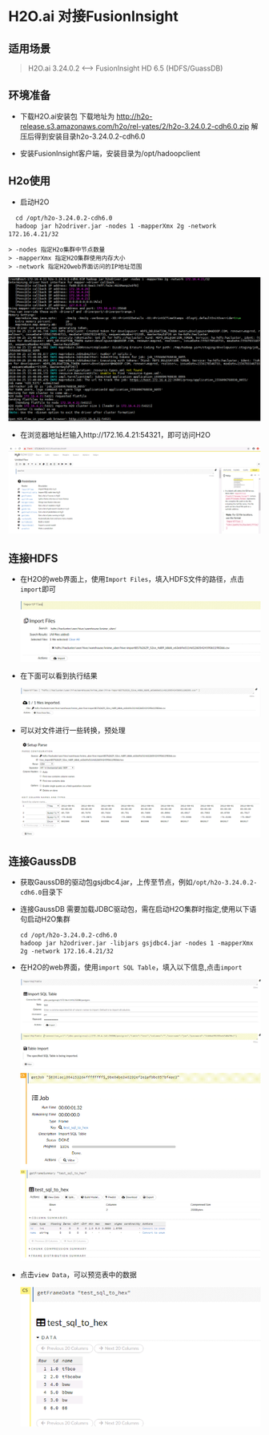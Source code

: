 # H2O.ai 对接FusionInsight

## 适用场景

> H2O.ai 3.24.0.2 <--> FusionInsight HD 6.5 (HDFS/GuassDB)

## 环境准备

  * 下载H2O.ai安装包
    下载地址为
    http://h2o-release.s3.amazonaws.com/h2o/rel-yates/2/h2o-3.24.0.2-cdh6.0.zip
    解压后得到安装目录h2o-3.24.0.2-cdh6.0

  * 安装FusionInsight客户端，安装目录为/opt/hadoopclient

## H2o使用
  * 启动H2O
  ```
    cd /opt/h2o-3.24.0.2-cdh6.0
    hadoop jar h2odriver.jar -nodes 1 -mapperXmx 2g -network 172.16.4.21/32
  ```
    > -nodes 指定H2o集群中节点数量
    > -mapperXmx 指定H2O集群使用内存大小
    > -network 指定H2Oweb界面访问的IP地址范围

  ![](assets/H2O.ai/8f4b4.png)

  * 在浏览器地址栏输入http://172.16.4.21:54321，即可访问H2O

   ![](assets/H2O.ai/50781.png)

## 连接HDFS
  * 在H2O的web界面上，使用`Import Files`，填入HDFS文件的路径，点击`import`即可

    ![](assets/H2O.ai/5dfd9.png)

  * 在下面可以看到执行结果

    ![](assets/H2O.ai/0ba00.png)
  * 可以对文件进行一些转换，预处理

    ![](assets/H2O.ai/c0f03.png)

<!-- ## 连接Hive
  * 获取Hive的驱动包，在客户端的Hive/Beeline/lib目录下，上传至节点，例如`/opt/h2o-3.24.0.2-cdh6.0/hive/jdbc`目录下
  * 在启动H2O集群时指定相关依赖包,使用以下语句启动H2O集群
  ```
  cd /opt/h2o-3.24.0.2-cdh6.0
  hadoop jar h2odriver.jar -libjars hivejdbc/gsjdbc4.jar -nodes 1 -mapperXmx 2g -network 172.16.4.21/32
  ```
  -->

## 连接GaussDB
  * 获取GaussDB的驱动包gsjdbc4.jar，上传至节点，例如`/opt/h2o-3.24.0.2-cdh6.0`目录下
  * 连接GaussDB 需要加载JDBC驱动包，需在启动H2O集群时指定,使用以下语句启动H2O集群

    ```
    cd /opt/h2o-3.24.0.2-cdh6.0
    hadoop jar h2odriver.jar -libjars gsjdbc4.jar -nodes 1 -mapperXmx 2g -network 172.16.4.21/32
    ```
  * 在H2O的web界面，使用`import SQL Table`，填入以下信息,点击`import`

    ![](assets/H2O.ai/51ad9.png)
    ![](assets/H2O.ai/f7c24.png)
    ![](assets/H2O.ai/ad734.png)

  * 点击`view Data`，可以预览表中的数据

    ![](assets/H2O.ai/733f0.png)
